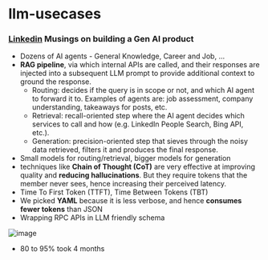 # llm-usecases

### [Linkedin](https://www.linkedin.com/blog/engineering/generative-ai/musings-on-building-a-generative-ai-product) Musings on building a Gen AI product
  - Dozens of AI agents - General Knowledge, Career and Job, ...
  - **RAG pipeline**, via which internal APIs are called, and their responses are injected into a subsequent LLM prompt to provide additional context to ground the response.
    - Routing: decides if the query is in scope or not, and which AI agent to forward it to. Examples of agents are: job assessment, company understanding, takeaways for posts, etc.
    - Retrieval: recall-oriented step where the AI agent decides which services to call and how (e.g. LinkedIn People Search, Bing API, etc.).
    - Generation: precision-oriented step that sieves through the noisy data retrieved, filters it and produces the final response.
  - Small models for routing/retrieval, bigger models for generation
  - techniques like **Chain of Thought (CoT)** are very effective at improving quality and **reducing hallucinations**. But they require tokens that the member never sees, hence increasing their perceived latency.
  - Time To First Token (TTFT), Time Between Tokens (TBT)
  - We picked **YAML** because it is less verbose, and hence **consumes fewer tokens** than JSON
  - Wrapping RPC APIs in LLM friendly schema
    
  ![image](https://github.com/mkmohangb/llm-usecases/assets/2610866/115d7f10-dada-484a-95d1-3145c4356c58)

  - 80 to 95% took 4 months


